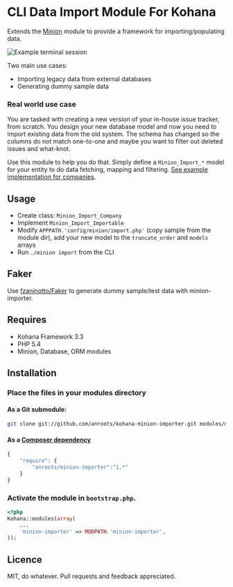 # CLI Data Import Module For Kohana

Extends the [Minion](https://github.com/kohana/minion) module to provide a framework for importing/populating data.

![Example terminal session](https://raw.github.com/anroots/kohana-minion-importer/master/Screenshot-1.png)

Two main use cases:

* Importing legacy data from external databases
* Generating dummy sample data

### Real world use case

You are tasked with creating a new version of your in-house issue tracker, from scratch. You design your new database model and
 now you need to import existing data from the old system. The schema has changed so the columns do not match one-to-one and
 maybe you want to filter out deleted issues and what-knot.

Use this module to help you do that. Simply define a `Minion_Import_*` model for your entity to do data fetching,
mapping and filtering. [See example implementation for companies](https://github.com/anroots/kohana-minion-importer/blob/master/classes/Minion/Import/Company.php).

## Usage

* Create class: `Minion_Import_Company`
* Implement `Minion_Import_Importable`
* Modify `APPPATH.'config/minion/import.php'` (copy sample from the module dir), add your new model to the `truncate_order` and
 `models` arrays
* Run `./minion import` from the CLI

## Faker

Use [fzaninotto/Faker](https://github.com/fzaninotto/Faker) to generate dummy sample/test data with minion-importer.

## Requires

* Kohana Framework 3.3
* PHP 5.4
* Minion, Database, ORM modules

## Installation

### Place the files in your modules directory

#### As a Git submodule:

```bash
git clone git://github.com/anroots/kohana-minion-importer.git modules/minion-importer
```
#### As a [Composer dependency](http://getcomposer.org)

```javascript
{
	"require": {
		"anroots/minion-importer":"1.*"
	}
}
```

### Activate the module in `bootstrap.php`.

```php
<?php
Kohana::modules(array(
	...
	'minion-importer' => MODPATH.'minion-importer',
));
```

## Licence

MIT, do whatever. Pull requests and feedback appreciated.